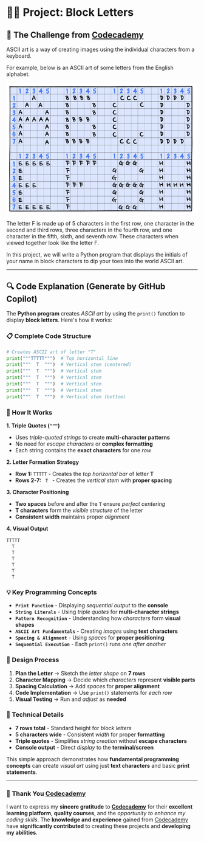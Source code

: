 # 👨‍💻 Project: Block Letters

## 🎯 The Challenge from [Codecademy](http://www.codecademy.com/)

ASCII art is a way of creating images using the individual characters from a keyboard.

For example, below is an ASCII art of some letters from the English alphabet.

![Challege for Block Letters in Codecademy](./image/image.png)

The letter F is made up of 5 characters in the first row, one character in the second and third rows, three characters in the fourth row, and one character in the fifth, sixth, and seventh row. These characters when viewed together look like the letter F.

In this project, we will write a Python program that displays the initials of your name in block characters to dip your toes into the world ASCII art.

---

## 🔍 **Code Explanation (Generate by GitHub Copilot)**

The **Python program** creates *ASCII art* by using the `print()` function to display **block letters**. Here's how it works:

### **📋 Complete Code Structure**

```python
# Creates ASCII art of letter "T"
print("""TTTTT""")  # Top horizontal line
print("""  T  """)  # Vertical stem (centered)
print("""  T  """)  # Vertical stem
print("""  T  """)  # Vertical stem
print("""  T  """)  # Vertical stem
print("""  T  """)  # Vertical stem
print("""  T  """)  # Vertical stem (bottom)
```

### **🎯 How It Works**

**1. Triple Quotes (`"""`)**
- Uses *triple-quoted strings* to create **multi-character patterns**
- No need for *escape characters* or **complex formatting**
- Each string contains the **exact characters** for one *row*

**2. Letter Formation Strategy**
- **Row 1:** `TTTTT` - Creates the *top horizontal bar* of letter **T**
- **Rows 2-7:** `  T  ` - Creates the *vertical stem* with **proper spacing**

**3. Character Positioning**
- **Two spaces** before and after the `T` ensure *perfect centering*
- **T characters** form the *visible structure* of the letter
- **Consistent width** maintains proper *alignment*

**4. Visual Output**
```
TTTTT
  T  
  T  
  T  
  T  
  T  
  T  
```

### **💡 Key Programming Concepts**

- **`Print Function`** - Displaying *sequential output* to the **console**
- **`String Literals`** - Using *triple quotes* for **multi-character strings**
- **`Pattern Recognition`** - Understanding how *characters* form **visual shapes**
- **`ASCII Art Fundamentals`** - Creating *images* using **text characters**
- **`Spacing & Alignment`** - Using *spaces* for **proper positioning**
- **`Sequential Execution`** - Each `print()` runs *one after another*

### **🎨 Design Process**

1. **Plan the Letter** → Sketch the *letter shape* on **7 rows**
2. **Character Mapping** → Decide which *characters* represent **visible parts**
3. **Spacing Calculation** → Add *spaces* for **proper alignment**
4. **Code Implementation** → Use `print()` statements for *each row*
5. **Visual Testing** → Run and *adjust* as **needed**

### **🔧 Technical Details**

- **7 rows total** - Standard height for *block letters*
- **5 characters wide** - Consistent *width* for proper **formatting**
- **Triple quotes** - Simplifies *string creation* without **escape characters**
- **Console output** - Direct *display* to the **terminal/screen**

This simple approach demonstrates how **fundamental programming concepts** can create *visual art* using just **text characters** and basic **print statements**.

---

### 🙏 **Thank You [Codecademy](https://www.codecademy.com/)**

I want to express my **sincere gratitude** to [**Codecademy**](https://www.codecademy.com/) for their **excellent learning platform**, **quality courses**, and the *opportunity to enhance my coding skills*. The **knowledge and experience** gained from [Codecademy](https://www.codecademy.com/) have **significantly contributed** to creating these projects and **developing my abilities**.
